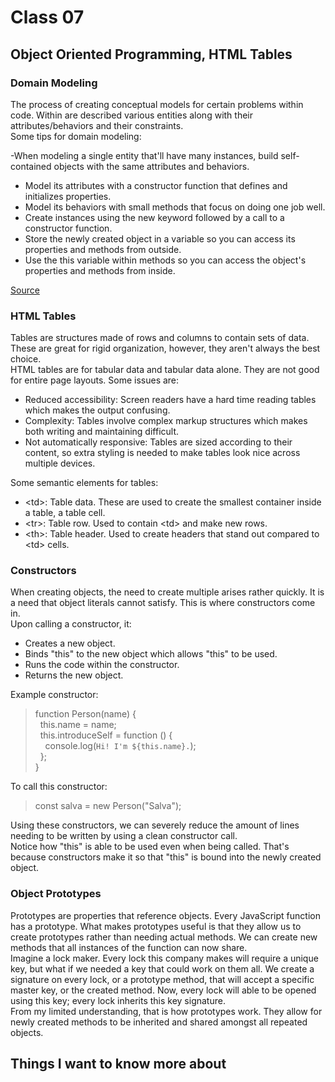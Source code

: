 # Class 07

## Object Oriented Programming, HTML Tables

### Domain Modeling

The process of creating conceptual models for certain problems within code. Within are described various entities along with their attributes/behaviors and their constraints.  
Some tips for domain modeling:

-When modeling a single entity that'll have many instances, build self-contained objects with the same attributes and behaviors.

- Model its attributes with a constructor function that defines and initializes properties.
- Model its behaviors with small methods that focus on doing one job well.
- Create instances using the new keyword followed by a call to a constructor function.
- Store the newly created object in a variable so you can access its properties and methods from outside.
- Use the this variable within methods so you can access the object's properties and methods from inside.

[Source](https://github.com/codefellows/domain_modeling#domain-modeling)

### HTML Tables

Tables are structures made of rows and columns to contain sets of data. These are great for rigid organization, however, they aren't always the best choice.  
HTML tables are for tabular data and tabular data alone. They are not good for entire page layouts. Some issues are:

- Reduced accessibility: Screen readers have a hard time reading tables which makes the output confusing.
- Complexity: Tables involve complex markup structures which makes both writing and maintaining difficult.
- Not automatically responsive: Tables are sized according to their content, so extra styling is needed to make tables look nice across multiple devices.

Some semantic elements for tables:

- \<td>: Table data. These are used to create the smallest container inside a table, a table cell.
- \<tr>: Table row. Used to contain \<td> and make new rows.
- \<th>: Table header. Used to create headers that stand out compared to \<td> cells.

### Constructors

When creating objects, the need to create multiple arises rather quickly. It is a need that object literals cannot satisfy. This is where constructors come in.  
Upon calling a constructor, it:

- Creates a new object.
- Binds "this" to the new object which allows "this" to be used.
- Runs the code within the constructor.
- Returns the new object.

Example constructor:
> function Person(name) {  
> &nbsp;&nbsp;this.name = name;  
> &nbsp;&nbsp;this.introduceSelf = function () {  
> &nbsp;&nbsp;&nbsp;&nbsp;console.log(`Hi! I'm ${this.name}.`);  
> &nbsp;&nbsp;};  
>}

To call this constructor:
> const salva = new Person("Salva");

Using these constructors, we can severely reduce the amount of lines needing to be written by using a clean constructor call.  
Notice how "this" is able to be used even when being called. That's because constructors make it so that "this" is bound into the newly created object.

### Object Prototypes

Prototypes are properties that reference objects. Every JavaScript function has a prototype. What makes prototypes useful is that they allow us to create prototypes rather than needing actual methods. We can create new methods that all instances of the function can now share.  
Imagine a lock maker. Every lock this company makes will require a unique key, but what if we needed a key that could work on them all. We create a signature on every lock, or a prototype method, that will accept a specific master key, or the created method. Now, every lock will able to be opened using this key; every lock inherits this key signature.  
From my limited understanding, that is how prototypes work. They allow for newly created methods to be inherited and shared amongst all repeated objects.

## Things I want to know more about
